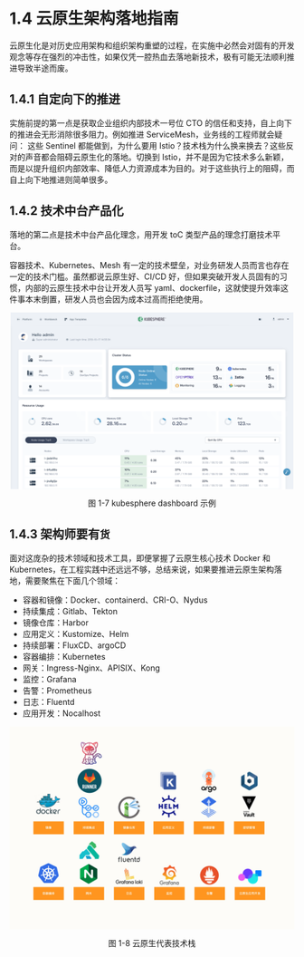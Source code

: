 # 1.4 云原生架构落地指南

云原生化是对历史应用架构和组织架构重塑的过程，在实施中必然会对固有的开发观念等存在强烈的冲击性，如果仅凭一腔热血去落地新技术，极有可能无法顺利推进导致半途而废。

## 1.4.1 自定向下的推进

实施前提的第一点是获取企业组织内部技术一号位 CTO 的信任和支持，自上向下的推进会无形消除很多阻力。例如推进 ServiceMesh，业务线的工程师就会疑问： 这些 Sentinel 都能做到，为什么要用 Istio？技术栈为什么换来换去？这些反对的声音都会阻碍云原生化的落地。切换到 Istio，并不是因为它技术多么新颖，而是以提升组织内部效率、降低人力资源成本为目的。对于这些执行上的阻碍，而自上向下地推进则简单很多。

## 1.4.2 技术中台产品化

落地的第二点是技术中台产品化理念，用开发 toC 类型产品的理念打磨技术平台。

容器技术、Kubernetes、Mesh 有一定的技术壁垒，对业务研发人员而言也存在一定的技术门槛。虽然都说云原生好、CI/CD 好，但如果突破开发人员固有的习惯，内部的云原生技术中台让开发人员写 yaml、dockerfile，这就使提升效率这件事本末倒置，研发人员也会因为成本过高而拒绝使用。


<div  align="center">
	<img src="../assets/kubesphere.png" width = "500"  align=center />
	<p>图 1-7 kubesphere dashboard 示例</p>
</div>



## 1.4.3 架构师要有`货`

面对这庞杂的技术领域和技术工具，即便掌握了云原生核心技术 Docker 和 Kubernetes，在工程实践中还远远不够，总结来说，如果要推进云原生架构落地，需要聚焦在下面几个领域：

- 容器和镜像：Docker、containerd、CRI-O、Nydus
- 持续集成：Gitlab、Tekton
- 镜像仓库：Harbor
- 应用定义：Kustomize、Helm
- 持续部署：FluxCD、argoCD
- 容器编排：Kubernetes
- 网关：Ingress-Nginx、APISIX、Kong
- 监控：Grafana
- 告警：Prometheus
- 日志：Fluentd
- 应用开发：Nocalhost

<div  align="center">
	<img src="../assets/tech.jpeg" width = "600"  align=center />
	<p>图 1-8 云原生代表技术栈</p>
</div>





